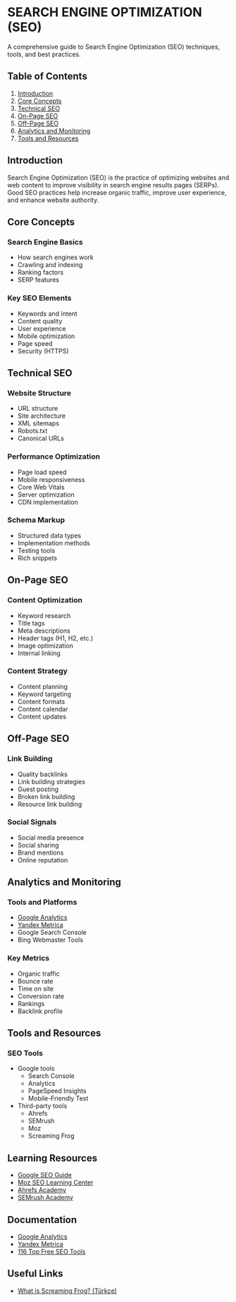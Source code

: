 # SEARCH ENGINE OPTIMIZATION (SEO)

A comprehensive guide to Search Engine Optimization (SEO) techniques, tools, and best practices.

## Table of Contents

1. [Introduction](#introduction)
2. [Core Concepts](#core-concepts)
3. [Technical SEO](#technical-seo)
4. [On-Page SEO](#on-page-seo)
5. [Off-Page SEO](#off-page-seo)
6. [Analytics and Monitoring](#analytics-and-monitoring)
7. [Tools and Resources](#tools-and-resources)

## Introduction

Search Engine Optimization (SEO) is the practice of optimizing websites and web content to improve visibility in search engine results pages (SERPs). Good SEO practices help increase organic traffic, improve user experience, and enhance website authority.

## Core Concepts

### Search Engine Basics

- How search engines work
- Crawling and indexing
- Ranking factors
- SERP features

### Key SEO Elements

- Keywords and intent
- Content quality
- User experience
- Mobile optimization
- Page speed
- Security (HTTPS)

## Technical SEO

### Website Structure

- URL structure
- Site architecture
- XML sitemaps
- Robots.txt
- Canonical URLs

### Performance Optimization

- Page load speed
- Mobile responsiveness
- Core Web Vitals
- Server optimization
- CDN implementation

### Schema Markup

- Structured data types
- Implementation methods
- Testing tools
- Rich snippets

## On-Page SEO

### Content Optimization

- Keyword research
- Title tags
- Meta descriptions
- Header tags (H1, H2, etc.)
- Image optimization
- Internal linking

### Content Strategy

- Content planning
- Keyword targeting
- Content formats
- Content calendar
- Content updates

## Off-Page SEO

### Link Building

- Quality backlinks
- Link building strategies
- Guest posting
- Broken link building
- Resource link building

### Social Signals

- Social media presence
- Social sharing
- Brand mentions
- Online reputation

## Analytics and Monitoring

### Tools and Platforms

- [Google Analytics](https://developers.google.com/analytics)
- [Yandex Metrica](https://metrica.yandex.com/list/?period=week&group=day)
- Google Search Console
- Bing Webmaster Tools

### Key Metrics

- Organic traffic
- Bounce rate
- Time on site
- Conversion rate
- Rankings
- Backlink profile

## Tools and Resources

### SEO Tools

- Google tools
  - Search Console
  - Analytics
  - PageSpeed Insights
  - Mobile-Friendly Test
- Third-party tools
  - Ahrefs
  - SEMrush
  - Moz
  - Screaming Frog

## Learning Resources

- [Google SEO Guide](https://developers.google.com/search/docs)
- [Moz SEO Learning Center](https://moz.com/learn/seo)
- [Ahrefs Academy](https://ahrefs.com/academy)
- [SEMrush Academy](https://www.semrush.com/academy/)

## Documentation

- [Google Analytics](./google.analytics.monitoring.md)
- [Yandex Metrica](./yandex.metrica.monitoring.md)
- [116 Top Free SEO Tools](./116.top.free.seo.tools.md)

## Useful Links

- [What is Screaming Frog? (Türkçe)](https://mobitek.com/screaming-frog-nedir/#elementor-toc__heading-anchor-2)
